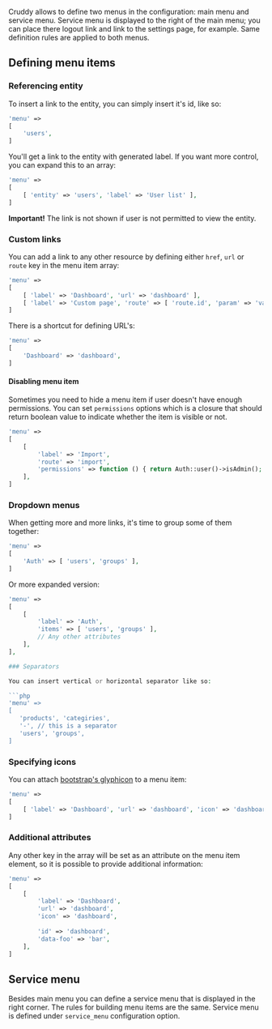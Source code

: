 Cruddy allows to define two menus in the configuration: main menu and service menu. Service menu is displayed to the right of the main menu; you can place there logout link and link to the settings page, for example. Same definition rules are applied to both menus.

## Defining menu items

### Referencing entity

To insert a link to the entity, you can simply insert it's id, like so:

```php
'menu' =>
[
    'users',
]
```

You'll get a link to the entity with generated label. If you want more control,
you can expand this to an array:

```php
'menu' =>
[
    [ 'entity' => 'users', 'label' => 'User list' ],
]
```

__Important!__ The link is not shown if user is not permitted to view the entity.

### Custom links

You can add a link to any other resource by defining either `href`, `url` or `route` key in the menu item array:

```php
'menu' =>
[
    [ 'label' => 'Dashboard', 'url' => 'dashboard' ],
    [ 'label' => 'Custom page', 'route' => [ 'route.id', 'param' => 'value' ] ],
]
```

There is a shortcut for defining URL's:

```php
'menu' =>
[
    'Dashboard' => 'dashboard',
]
```

#### Disabling menu item

Sometimes you need to hide a menu item if user doesn't have enough permissions.
You can set `permissions` options which is a closure that should return boolean
value to indicate whether the item is visible or not.

```php
'menu' =>
[
    [
        'label' => 'Import',
        'route' => 'import',
        'permissions' => function () { return Auth::user()->isAdmin(); },
    ],
]
```

### Dropdown menus

When getting more and more links, it's time to group some of them together:

```php
'menu' =>
[
    'Auth' => [ 'users', 'groups' ],
]
```

Or more expanded version:

```php
'menu' =>
[
    [
        'label' => 'Auth',
        'items' => [ 'users', 'groups' ],
        // Any other attributes
    ],
],

### Separators

You can insert vertical or horizontal separator like so:

```php
'menu' =>
[
   'products', 'categiries',
   '-', // this is a separator
   'users', 'groups',
]
```

### Specifying icons

You can attach [bootstrap's glyphicon](http://getbootstrap.com/components/#glyphicons) to a menu item:

```php
'menu' =>
[
    [ 'label' => 'Dashboard', 'url' => 'dashboard', 'icon' => 'dashboard' ],
]
```

### Additional attributes

Any other key in the array will be set as an attribute on the menu item element,
so it is possible to provide additional information:

```php
'menu' =>
[
    [
        'label' => 'Dashboard',
        'url' => 'dashboard',
        'icon' => 'dashboard',
        
        'id' => 'dashboard',
        'data-foo' => 'bar',
    ],
]
```

## Service menu

Besides main menu you can define a service menu that is displayed in the right corner.
The rules for building menu items are the same. Service menu is defined under
`service_menu` configuration option.